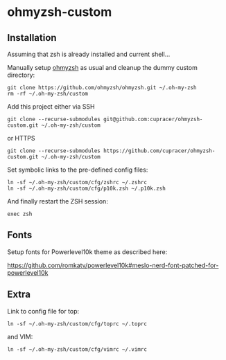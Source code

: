 # ohmyzsh-custom

## Installation

Assuming that zsh is already installed and current shell...

Manually setup [ohmyzsh](https://github.com/ohmyzsh/ohmyzsh) as usual and cleanup the dummy custom directory:
```
git clone https://github.com/ohmyzsh/ohmyzsh.git ~/.oh-my-zsh
rm -rf ~/.oh-my-zsh/custom
```
Add this project either via SSH
```
git clone --recurse-submodules git@github.com:cupracer/ohmyzsh-custom.git ~/.oh-my-zsh/custom
```
or HTTPS
```
git clone --recurse-submodules https://github.com/cupracer/ohmyzsh-custom.git ~/.oh-my-zsh/custom
```
Set symbolic links to the pre-defined config files:
```
ln -sf ~/.oh-my-zsh/custom/cfg/zshrc ~/.zshrc
ln -sf ~/.oh-my-zsh/custom/cfg/p10k.zsh ~/.p10k.zsh
```
And finally restart the ZSH session:
```
exec zsh
```

## Fonts

Setup fonts for Powerlevel10k theme as described here:

https://github.com/romkatv/powerlevel10k#meslo-nerd-font-patched-for-powerlevel10k

## Extra

Link to config file for top:
```
ln -sf ~/.oh-my-zsh/custom/cfg/toprc ~/.toprc
```
and VIM:
```
ln -sf ~/.oh-my-zsh/custom/cfg/vimrc ~/.vimrc
```

